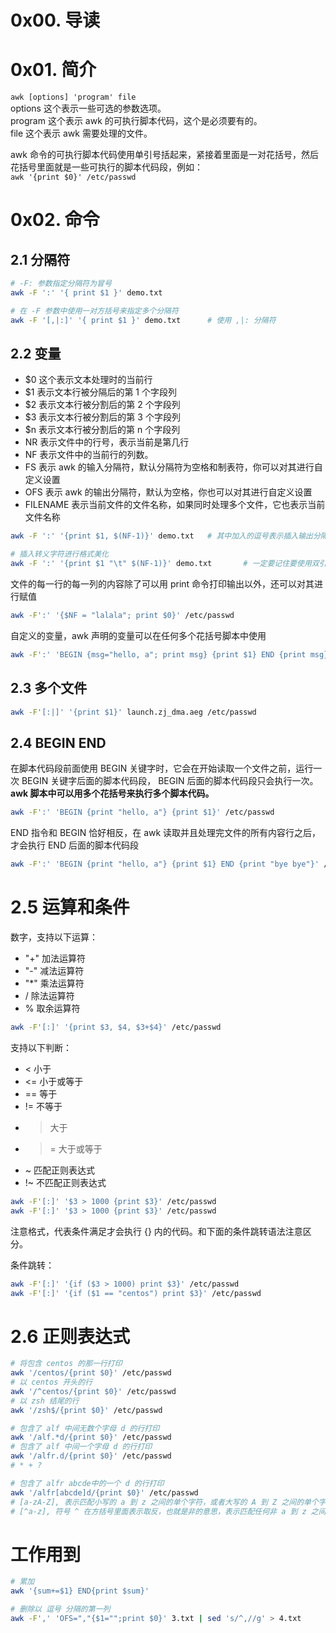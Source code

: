 # 0x00. 导读

# 0x01. 简介

`awk [options] 'program' file`  
options 这个表示一些可选的参数选项。  
program 这个表示 awk 的可执行脚本代码，这个是必须要有的。  
file 这个表示 awk 需要处理的文件。

awk 命令的可执行脚本代码使用单引号括起来，紧接着里面是一对花括号，然后花括号里面就是一些可执行的脚本代码段，例如：   
`awk '{print $0}' /etc/passwd`

# 0x02. 命令

## 2.1 分隔符

```bash
# -F: 参数指定分隔符为冒号
awk -F ':' '{ print $1 }' demo.txt

# 在 -F 参数中使用一对方括号来指定多个分隔符
awk -F '[,|:]' '{ print $1 }' demo.txt      # 使用 ,|: 分隔符
```

## 2.2 变量

- $0 这个表示文本处理时的当前行
- $1 表示文本行被分隔后的第 1 个字段列
- $2 表示文本行被分割后的第 2 个字段列
- $3 表示文本行被分割后的第 3 个字段列
- $n 表示文本行被分割后的第 n 个字段列
- NR 表示文件中的行号，表示当前是第几行
- NF 表示文件中的当前行的列数。
- FS 表示 awk 的输入分隔符，默认分隔符为空格和制表符，你可以对其进行自定义设置
- OFS 表示 awk 的输出分隔符，默认为空格，你也可以对其进行自定义设置
- FILENAME 表示当前文件的文件名称，如果同时处理多个文件，它也表示当前文件名称

```bash
awk -F ':' '{print $1, $(NF-1)}' demo.txt   # 其中加入的逗号表示插入输出分隔符，也就是默认的空格

# 插入转义字符进行格式美化
awk -F ':' '{print $1 "\t" $(NF-1)}' demo.txt       # 一定要记住要使用双引号
```

文件的每一行的每一列的内容除了可以用 print 命令打印输出以外，还可以对其进行赋值
```bash
awk -F':' '{$NF = "lalala"; print $0}' /etc/passwd
```

自定义的变量，awk 声明的变量可以在任何多个花括号脚本中使用
```bash
awk -F':' 'BEGIN {msg="hello, a"; print msg} {print $1} END {print msg}' /etc/passwd
```

## 2.3 多个文件
```bash
awk -F'[:|]' '{print $1}' launch.zj_dma.aeg /etc/passwd
```

## 2.4 BEGIN END 

在脚本代码段前面使用 BEGIN 关键字时，它会在开始读取一个文件之前，运行一次 BEGIN 关键字后面的脚本代码段， BEGIN 后面的脚本代码段只会执行一次。  
**awk 脚本中可以用多个花括号来执行多个脚本代码。**

```bash
awk -F':' 'BEGIN {print "hello, a"} {print $1}' /etc/passwd
```

END 指令和 BEGIN 恰好相反，在 awk 读取并且处理完文件的所有内容行之后，才会执行 END 后面的脚本代码段

```bash
awk -F':' 'BEGIN {print "hello, a"} {print $1} END {print "bye bye"}' /etc/passwd
```

# 2.5 运算和条件

数字，支持以下运算：
- "+" 加法运算符
- "-" 减法运算符
- "*" 乘法运算符
- / 除法运算符
- % 取余运算符
```bash
awk -F'[:]' '{print $3, $4, $3+$4}' /etc/passwd
```

支持以下判断：
- < 小于
- <= 小于或等于
- == 等于
- != 不等于
- > 大于
- >= 大于或等于
- ~ 匹配正则表达式
- !~ 不匹配正则表达式
```bash
awk -F'[:]' '$3 > 1000 {print $3}' /etc/passwd
awk -F'[:]' '$3 > 1000 {print $3}' /etc/passwd
```
注意格式，代表条件满足才会执行 {} 内的代码。和下面的条件跳转语法注意区分。

条件跳转：
```bash
awk -F'[:]' '{if ($3 > 1000) print $3}' /etc/passwd
awk -F'[:]' '{if ($1 == "centos") print $3}' /etc/passwd
```

# 2.6 正则表达式

```bash
# 将包含 centos 的那一行打印
awk '/centos/{print $0}' /etc/passwd
# 以 centos 开头的行
awk '/^centos/{print $0}' /etc/passwd
# 以 zsh 结尾的行
awk '/zsh$/{print $0}' /etc/passwd

# 包含了 alf 中间无数个字母 d 的行打印
awk '/alf.*d/{print $0}' /etc/passwd
# 包含了 alf 中间一个字母 d 的行打印
awk '/alfr.d/{print $0}' /etc/passwd
# * + ?

# 包含了 alfr abcde中的一个 d 的行打印
awk '/alfr[abcde]d/{print $0}' /etc/passwd
# [a-zA-Z], 表示匹配小写的 a 到 z 之间的单个字符，或者大写的 A 到 Z 之间的单个字符
# [^a-z], 符号 ^ 在方括号里面表示取反，也就是非的意思，表示匹配任何非 a 到 z 之间的单个字符
```


# 工作用到

```bash
# 累加
awk '{sum+=$1} END{print $sum}'
```

```bash
# 删除以 逗号 分隔的第一列
awk -F',' 'OFS=","{$1="";print $0}' 3.txt | sed 's/^,//g' > 4.txt
```